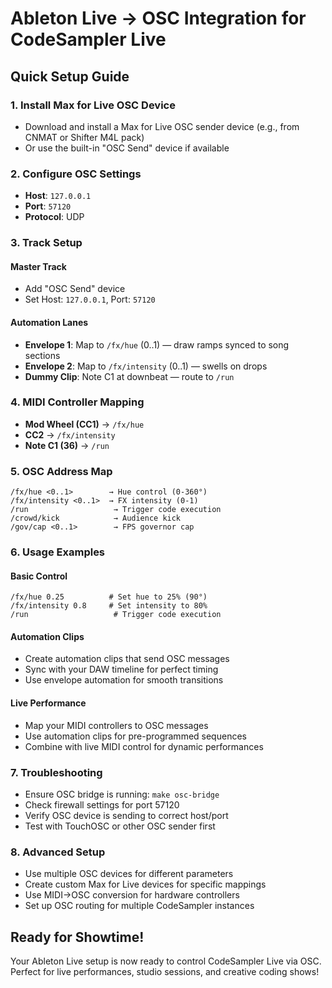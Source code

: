 # Ableton Live → OSC Integration for CodeSampler Live

## Quick Setup Guide

### 1. Install Max for Live OSC Device
- Download and install a Max for Live OSC sender device (e.g., from CNMAT or Shifter M4L pack)
- Or use the built-in "OSC Send" device if available

### 2. Configure OSC Settings
- **Host**: `127.0.0.1`
- **Port**: `57120`
- **Protocol**: UDP

### 3. Track Setup

#### Master Track
- Add "OSC Send" device
- Set Host: `127.0.0.1`, Port: `57120`

#### Automation Lanes
- **Envelope 1**: Map to `/fx/hue` (0..1) — draw ramps synced to song sections
- **Envelope 2**: Map to `/fx/intensity` (0..1) — swells on drops
- **Dummy Clip**: Note C1 at downbeat — route to `/run`

### 4. MIDI Controller Mapping
- **Mod Wheel (CC1)** → `/fx/hue`
- **CC2** → `/fx/intensity`
- **Note C1 (36)** → `/run`

### 5. OSC Address Map
```
/fx/hue <0..1>        → Hue control (0-360°)
/fx/intensity <0..1>  → FX intensity (0-1)
/run                   → Trigger code execution
/crowd/kick            → Audience kick
/gov/cap <0..1>        → FPS governor cap
```

### 6. Usage Examples

#### Basic Control
```
/fx/hue 0.25          # Set hue to 25% (90°)
/fx/intensity 0.8     # Set intensity to 80%
/run                   # Trigger code execution
```

#### Automation Clips
- Create automation clips that send OSC messages
- Sync with your DAW timeline for perfect timing
- Use envelope automation for smooth transitions

#### Live Performance
- Map your MIDI controllers to OSC messages
- Use automation clips for pre-programmed sequences
- Combine with live MIDI control for dynamic performances

### 7. Troubleshooting
- Ensure OSC bridge is running: `make osc-bridge`
- Check firewall settings for port 57120
- Verify OSC device is sending to correct host/port
- Test with TouchOSC or other OSC sender first

### 8. Advanced Setup
- Use multiple OSC devices for different parameters
- Create custom Max for Live devices for specific mappings
- Use MIDI→OSC conversion for hardware controllers
- Set up OSC routing for multiple CodeSampler instances

## Ready for Showtime!
Your Ableton Live setup is now ready to control CodeSampler Live via OSC. Perfect for live performances, studio sessions, and creative coding shows!
